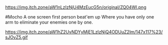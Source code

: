 
https://img.itch.zone/aW1nLzIzNjU4MzEucG5n/original/ZQ04Wl.png

#Mocho
A one screen first person ​beat'em up Where you have only one arm to eliminate your enemies one by one.

https://img.itch.zone/aW1hZ2UvNDYyMjE1LzIzNjQ4ODUuZ2lm/147x117%23/sJOvZ5.gif

